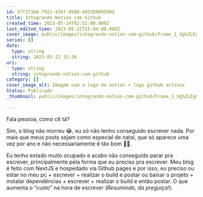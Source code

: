 ```yaml
---
id: 57f371b0-7921-43bf-8508-dd328909599d
title: Integrando Notion com Github
created_time: 2023-05-14T02:52:00.000Z
last_edited_time: 2023-05-22T15:04:00.000Z
cover_image: public/images/integrando-notion-com-github/Frame_1_XghZLEg0.png
series: []
date:
  type: string
  string: 2023-05-22 15:26
uri:
  type: string
  string: integrando-notion-com-github
category: []
cover_image_alt: Imagem com a logo da notion + logo github actions
Status: Publicado
_thumbnail: public/images/integrando-notion-com-github/Frame_1_XghZLEg0.png

---
```


Fala pessoa, como cê tá?

Sim, o blog não morreu 😂, eu só não tenho conseguido escrever nada. Por mais que meus posts sejam como especial de natal, que só aparece uma vez por ano e não necessariamente é tão bom 🤣🤣.

Eu tenho estado muito ocupado e acabo não conseguido parar pra escrever, principalmente pela forma que eu preciso pra escrever. Meu blog é feito com NextJS e hospedado via Github pages e por isso, eu preciso ou estar no meu pc + escrever + realizar o build e postar ou baixar o projeto + instalar dependências + escrever + realizar o build e então postar. O que aumenta o “custo” na hora de escrever (*Resumindo, da preguiça!*).

<!-- START_SUMMARY -→

Mas como o titulo do post da o spoiler, eu descobri uma forma de facilitar a minha criação de post utilizando o poder do Notion, sem tirar a liberdade que eu possuo em ter o meu blog feito por mim e hospedado no Github pages.

<!-- END_SUMMARY -→

Eu tenho trabalhado muito voltado ao DX ( e esse assunto já está na lista de posts pra escrever ) mas eu mesmo não faço isso pra mim ( o clássico “_em casa de ferreiro, o espeto é de pau_” ).

## Conhecendo as ferramentas

- [**Notion**](https://notion.so)

	Onde eu pretendo escrever e gerenciar os posts do meu blog.

	_Se você não conhece o_ [_Notion_](https://notion.so) _eu recomendo, é uma grande ferramenta que ajuda em vários pontos da minha vida._

- [**Github**](https://github.com) (Pages e Actions)

	Hoje eu já hospedo o meu blog via Github Pages, visto que o blog é estático e finalmente vou utilizar o Github Actions para fazer o build e o deploy do blog.

- [**Next JS**](https://nextjs.org/)

	Para gerar os estáticos eu fiz o meu blog inteiro utilizando o Next.

## Começando pelo o começo

Eu, a um tempo, estava incomodado de não ter criado uma pipeline pra fazer os testes e o build/deploy do meu blog, mas mais incomodado ainda em não estar postando com frequência, principalmente porque hoje para mim é cansativo escrever um post.

Hoje estou mais acostumado com o Gitlab CI, visto que na Globo usamos o Gitlab. Eu já conhecia o Github Actions, mas nunca havia mexido. Então acabava postergando o aprendizado e a utilização do Github actions. 

Em um dado momento, dado a praticidade de utilizar o Notion, eu acabei me perguntado se não era possível integrar ele com o meu Blog, para facilitar o gerenciamento dos posts e assim me incentivar a escrever mais ( ainda mais porque eu to cheio de ideias de post mas sem saco de passar pelo o processo de escrita que possuo hoje ).

Com isso, acabei encontrando uma action para o Github, que faz o a integração com o Notion, porém eu tive uma certa dificuldade para configurá-lo 😞, a documentação dele foi a melhor que eu achei dessas actions, porém já está meio desatualizada e não tem algumas infos importantes, que eu quebrei a cabeça para entender.

Chega de história, vamos para a ação!

## Notion

Para facilitar a visualização, vamos começar adaptando o Notion para esperar a integração com o Github, para isso vamos criar uma pagina de database e nela vai ficar listada todos os posts que serão publicados no blog. Então coloque as propriedade que você quiser, no meu caso ficou assim: 

![Print da tela do database do notion com as colunas: Title, created_at, Status, Category](https://s3.us-west-2.amazonaws.com/secure.notion-static.com/d439790a-fcdc-4311-b2d1-286646825697/Untitled.png?X-Amz-Algorithm=AWS4-HMAC-SHA256&X-Amz-Content-Sha256=UNSIGNED-PAYLOAD&X-Amz-Credential=AKIAT73L2G45EIPT3X45%2F20230522%2Fus-west-2%2Fs3%2Faws4_request&X-Amz-Date=20230522T152643Z&X-Amz-Expires=3600&X-Amz-Signature=8c6f84fdbcb9306659249474f151940120597be1ed9242efb2a97a5fc93e484e&X-Amz-SignedHeaders=host&x-id=GetObject)

_Os campos podem ser quais você quiser, porem é_ _**obrigatório**_ _possuir o campo “status” (ou outro que faça o mesmo trabalho, que você entenderá mais a frente)._ 

Com essa tabela criada, já possuímos uma estrutura onde podemos criar todos os nossos post e, de brinde, criar status onde você pode saber se já está postado, escrevendo ou é apenas uma ideia.

### Iniciando a integração

- Agora para preparar o terreno para integração vamos adicionar uma conexão, nas opções da tabela, vá até gerenciamento de conexão (Manage connections)

![](https://s3.us-west-2.amazonaws.com/secure.notion-static.com/9cae4ff0-b558-4151-9420-31e5b3ef8dba/Screenshot_2023-05-13_at_22.15.11.png?X-Amz-Algorithm=AWS4-HMAC-SHA256&X-Amz-Content-Sha256=UNSIGNED-PAYLOAD&X-Amz-Credential=AKIAT73L2G45EIPT3X45%2F20230522%2Fus-west-2%2Fs3%2Faws4_request&X-Amz-Date=20230522T152643Z&X-Amz-Expires=3600&X-Amz-Signature=59d2d66f276332c11ef3c93c146c9dc8b9e04b2d241a8eb33195c7119493e560&X-Amz-SignedHeaders=host&x-id=GetObject)

- Na janela que abrir, procure no fim da tela o campo: _Developer or manager integrations_

![](https://s3.us-west-2.amazonaws.com/secure.notion-static.com/b7490e14-1225-450c-bec9-994eb3381989/Screenshot_2023-05-13_at_22.15.33.png?X-Amz-Algorithm=AWS4-HMAC-SHA256&X-Amz-Content-Sha256=UNSIGNED-PAYLOAD&X-Amz-Credential=AKIAT73L2G45EIPT3X45%2F20230522%2Fus-west-2%2Fs3%2Faws4_request&X-Amz-Date=20230522T152643Z&X-Amz-Expires=3600&X-Amz-Signature=39cc6eeb75636a01d7da5076d62c428fffe82444116f0f48c29d9e028034e53f&X-Amz-SignedHeaders=host&x-id=GetObject)

- Ele vai te redirecionar até a area de integrações de api do Notion

![](https://s3.us-west-2.amazonaws.com/secure.notion-static.com/f3b965f3-b88f-4e8d-98cc-42ca7418be0c/Screenshot_2023-05-13_at_22.15.56.png?X-Amz-Algorithm=AWS4-HMAC-SHA256&X-Amz-Content-Sha256=UNSIGNED-PAYLOAD&X-Amz-Credential=AKIAT73L2G45EIPT3X45%2F20230522%2Fus-west-2%2Fs3%2Faws4_request&X-Amz-Date=20230522T152643Z&X-Amz-Expires=3600&X-Amz-Signature=2dbfdc10d361acb0f189e69576aa37d374f00a65a33d526aa472d5602a0014c6&X-Amz-SignedHeaders=host&x-id=GetObject)

- Clique para adicionar uma nova integração ( New Integration ) e preencha o campo de Name com o nome que voce quiser dar, uma imagem para você saber o que você está associando e qual o workspace do notion essa api vai ser associada.

![](https://s3.us-west-2.amazonaws.com/secure.notion-static.com/755a0360-1355-49ab-a414-e5fb653b01b4/Screenshot_2023-05-13_at_22.17.13.png?X-Amz-Algorithm=AWS4-HMAC-SHA256&X-Amz-Content-Sha256=UNSIGNED-PAYLOAD&X-Amz-Credential=AKIAT73L2G45EIPT3X45%2F20230522%2Fus-west-2%2Fs3%2Faws4_request&X-Amz-Date=20230522T152643Z&X-Amz-Expires=3600&X-Amz-Signature=d7c7332ea894ad537d5a6e0b97a168bbfc6d0406ac3488a9dc47d9b01b23a8f4&X-Amz-SignedHeaders=host&x-id=GetObject)

Após criado ele irá gerar uma **secret key,** guarde ela que iremos utiliza-la mais a frente. (Você consegue acessar ela a hora que você quiser, não se preocupe).

- Depois disso, voltamos para a nossa tabela e acessamos a configuração dela, e no campo de conexão, a gente adiciona a  integração que acabamos de criar.

![](https://s3.us-west-2.amazonaws.com/secure.notion-static.com/8fea011f-4cf6-4d5d-a718-75598d883452/Screenshot_2023-05-13_at_22.18.47.png?X-Amz-Algorithm=AWS4-HMAC-SHA256&X-Amz-Content-Sha256=UNSIGNED-PAYLOAD&X-Amz-Credential=AKIAT73L2G45EIPT3X45%2F20230522%2Fus-west-2%2Fs3%2Faws4_request&X-Amz-Date=20230522T152643Z&X-Amz-Expires=3600&X-Amz-Signature=7c58e9bb9e80266b27afeffdb8b49dcdf266aaf359d946016ec6a57d045b154d&X-Amz-SignedHeaders=host&x-id=GetObject)

Pronto! A parte referente ao Notion foi finalizada 😄

## Github actions (Gh Actions)

Eu não vou mostrar uma config completa e/ou explicar como funciona o Github Actions, até porque eu ainda estou aprendendo/ me entendendo com ele. 

### Environments

Vamos criar logo as nossas variáveis de ambiente para ser utilizada na pipeline. 

-  Vá até as configurações do seu projeto e acesse o menu “**Environments**”, 

Nessa tela você terá duas formas de criar variáveis de ambiente, uma secreta e outra aberta.

-  Na parte de criação das variáveis secretas, nós vamos criar duas: **NOTION_ROOT_PAGE_ID** e **NOTION_TOKEN**,  onde os valores deles serão a url da database do notion e a **secret key** obtido na explicação do Notion, respectivamente.

![](https://s3.us-west-2.amazonaws.com/secure.notion-static.com/567d71da-3a4a-4b18-bd08-8c43347dca45/Untitled.png?X-Amz-Algorithm=AWS4-HMAC-SHA256&X-Amz-Content-Sha256=UNSIGNED-PAYLOAD&X-Amz-Credential=AKIAT73L2G45EIPT3X45%2F20230522%2Fus-west-2%2Fs3%2Faws4_request&X-Amz-Date=20230522T152643Z&X-Amz-Expires=3600&X-Amz-Signature=87f91bdf5e03d2eb1357789baf12da3d42ce895b2d02e7fd3aad4cec32a805e9&X-Amz-SignedHeaders=host&x-id=GetObject)

-  Na parte da criação das variáveis, eu preferi criar 3 variáveis, para me dar a liberdade de não ter que ficar mexendo no código toda hora que eu precisar alterar alguma info que a action usa para tratar os dados do notion. Essas variáveis são: **FILTER_PROP**, **FILTER_VALUES** e  **POST_URI**. Onde:

	- **FILTER_PROP** fica o nome do campo onde eu quero que o Github filtre para saber qual o post ele terá que publicar.

	- **FILTER_VALUES** fica o valor do campo que, quando um post tiver esse valor no campo de filtro, será o indicativo para o Github para saber que é o post ele terá que publicar.

	- **POST_URI** é o nome do campo onde ele vai usar o valor final (como o nome do post, por exemplo) para ajudar a montar o path de arquivos.

![](https://s3.us-west-2.amazonaws.com/secure.notion-static.com/a644c908-9438-4510-b947-d8981a2e5d03/Untitled.png?X-Amz-Algorithm=AWS4-HMAC-SHA256&X-Amz-Content-Sha256=UNSIGNED-PAYLOAD&X-Amz-Credential=AKIAT73L2G45EIPT3X45%2F20230522%2Fus-west-2%2Fs3%2Faws4_request&X-Amz-Date=20230522T152643Z&X-Amz-Expires=3600&X-Amz-Signature=739ecbe5e9fed33fcedb374e361559146333299adff74e534c5235d314d6c4e4&X-Amz-SignedHeaders=host&x-id=GetObject)

### Criando seu job / action:

Pesquisando, acabei caindo na action [Notion jam](https://github.com/victornpb/notion-jam), que pega os dados e gera um arquivo markdown. Também peguei outras actions, o [git auto commit action](https://github.com/stefanzweifel/git-auto-commit-action) e o [GitHub push action](https://github.com/ad-m/github-push-action) para poder fazer um commit e puxar o arquivo criado na branch que eu to usando.

Para facilitar a explicação, eu vou colar o meu arquivo de actions aqui 

```yaml
name: Sync Notion pages to posts

on:
  schedule:
    - cron: '0 13 * * *' # daily

  workflow_dispatch:

jobs:
  get_and_commit_notions_posts:
    runs-on: ubuntu-latest
    environment: github-pages
    steps:
      - uses: actions/checkout@v3

      - name: notion-jam
        uses: victornpb/notion-jam@v0.0.13
        with:
          NOTION_SECRET: ${{ secrets.NOTION_TOKEN}}
          NOTION_DATABASE: ${{ secrets.NOTION_ROOT_PAGE_ID }}
          FILTER_PROP: ${{ vars.FILTER_PROP }}
          FILTER_VALUES: ${{ vars.FILTER_VALUES }}
          ARTICLE_PATH: src/posts/${{ vars.POST_URI }}.md
          ASSETS_PATH: public/images/${{ vars.POST_URI }}/
          PARALLEL_PAGES: 25
          PARALLEL_DOWNLOADS_PER_PAGE: 3
          DOWNLOAD_IMAGE_TIMEOUT: 30

      - name: Save changes
        uses: stefanzweifel/git-auto-commit-action@v4
        with:
          commit_message: 'docs: add new post'
      - uses: ad-m/github-push-action@master
        with:
          github_token: ${{ secrets.GITHUB_TOKEN }}
          branch: ${{ github.ref }}
```

[Link para o action atualizado](https://github.com/paulopotter/paulopotter.github.io/blob/nextjs/.github/workflows/notion.yml)

## Bonus track

Para facilitar ainda mais a minha vida, eu consegui criar um template na hora de criar um post, dentro do notion, onde ele já preenche alguns campos para mim. Além de criar botões de criação rápida de post, onde ele já preenche alguns dados de acordo com o conteúdo do botão.

![](https://s3.us-west-2.amazonaws.com/secure.notion-static.com/d16fe037-70ef-46ed-b684-c8fc02d3e6df/Untitled.png?X-Amz-Algorithm=AWS4-HMAC-SHA256&X-Amz-Content-Sha256=UNSIGNED-PAYLOAD&X-Amz-Credential=AKIAT73L2G45EIPT3X45%2F20230522%2Fus-west-2%2Fs3%2Faws4_request&X-Amz-Date=20230522T152643Z&X-Amz-Expires=3600&X-Amz-Signature=240906ada794d561fdeaa79da41774c51366d93e9cde493866a84983860bb092&X-Amz-SignedHeaders=host&x-id=GetObject)

## Thats all folks

Eu ainda estou descobrindo o que eu posso fazer no Notion e isso refletir no meu Blog, ainda não sei se todas as funcionalidades que eu tenho no blog eu consigo criar via o Notion. Talvez, posts mais complexos ainda precisem ser manuais.

Ainda tenho como meta, conseguir ver uma forma de publicar nas redes sociais automaticamente, talvez até via Github actions também, mais infelizmente não vai ser dessa vez.

É isso, espero que esse post te ajude em algo 😃.

E com muito orgulho, esse é o primeiro post que eu fiz a partir dessa integração! Espero que a partir de agora eu consiga manter o blog mais atualizado, graças a essa facilidade.

Valeu, Falow, até a próxima!
